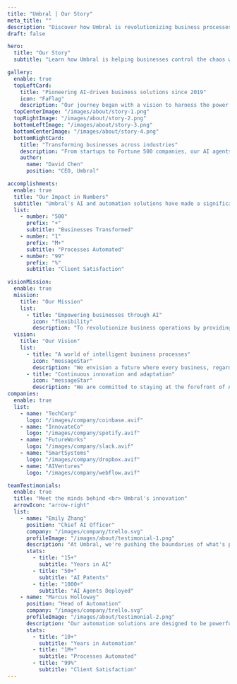 ```yaml
---
title: "Umbral | Our Story"
meta_title: ""
description: "Discover how Umbral is revolutionizing business processes with AI agents and automation."
draft: false

hero:
  title: "Our Story"
  subtitle: "Learn how Umbral is helping businesses control the chaos with innovative AI and automation solutions."

gallery:
  enable: true
  topLeftCard:
    title: "Pioneering AI-driven business solutions since 2019"
    icon: "FaFlag"
    description: "Our journey began with a vision to harness the power of AI and automation to solve complex business challenges. Founded by a team of tech innovators and business experts, Umbral has been at the forefront of the AI revolution."
  topCenterImage: "/images/about/story-1.png"
  topRightImage: "/images/about/story-2.png"
  bottomLeftImage: "/images/about/story-3.png"
  bottomCenterImage: "/images/about/story-4.png"
  bottomRightCard:
    title: "Transforming businesses across industries"
    description: "From startups to Fortune 500 companies, our AI agents and automation solutions have helped businesses of all sizes streamline operations, enhance customer experiences, and drive growth."
    author:
      name: "David Chen"
      position: "CEO, Umbral"

accomplishments:
  enable: true
  title: "Our Impact in Numbers"
  subtitle: "Umbral's AI and automation solutions have made a significant difference for businesses worldwide."
  list:
    - number: "500"
      prefix: "+"
      subtitle: "Businesses Transformed"
    - number: "1"
      prefix: "M+"
      subtitle: "Processes Automated"
    - number: "99"
      prefix: "%"
      subtitle: "Client Satisfaction"

visionMission:
  enable: true
  mission:
    title: "Our Mission"
    list:
      - title: "Empowering businesses through AI"
        icon: "flexibility"
        description: "To revolutionize business operations by providing cutting-edge AI agents and automation solutions that enable companies to control chaos, boost efficiency, and unlock their full potential."
  vision:
    title: "Our Vision"
    list:
      - title: "A world of intelligent business processes"
        icon: "messageStar"
        description: "We envision a future where every business, regardless of size or industry, can harness the power of AI and automation to thrive in an increasingly complex world."
      - title: "Continuous innovation and adaptation"
        icon: "messageStar"
        description: "We are committed to staying at the forefront of AI and automation technologies, constantly evolving our solutions to meet the changing needs of businesses."
companies:
  enable: true
  list:
    - name: "TechCorp"
      logo: "/images/company/coinbase.avif"
    - name: "InnovateCo"
      logo: "/images/company/spotify.avif"
    - name: "FutureWorks"
      logo: "/images/company/slack.avif"
    - name: "SmartSystems"
      logo: "/images/company/dropbox.avif"
    - name: "AIVentures"
      logo: "/images/company/webflow.avif"

teamTestimonials:
  enable: true
  title: "Meet the minds behind <br> Umbral's innovation"
  arrowIcon: "arrow-right"
  list:
    - name: "Emily Zhang"
      position: "Chief AI Officer"
      company: "/images/company/trello.svg"
      profileImage: "/images/about/testimonial-1.png"
      description: "At Umbral, we're pushing the boundaries of what's possible with AI agents, creating solutions that truly understand and adapt to each business's unique needs."
      stats:
        - title: "15+"
          subtitle: "Years in AI"
        - title: "50+"
          subtitle: "AI Patents"
        - title: "1000+"
          subtitle: "AI Agents Deployed"
    - name: "Marcus Holloway"
      position: "Head of Automation"
      company: "/images/company/trello.svg"
      profileImage: "/images/about/testimonial-2.png"
      description: "Our automation solutions are designed to be powerful yet intuitive, allowing businesses to streamline complex processes with ease and precision."
      stats:
        - title: "10+"
          subtitle: "Years in Automation"
        - title: "1M+"
          subtitle: "Processes Automated"
        - title: "99%"
          subtitle: "Client Satisfaction"
---
```

